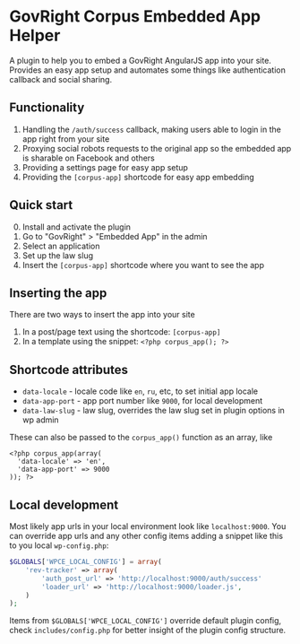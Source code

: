 # GovRight Corpus Embedded App Helper

A plugin to help you to embed a GovRight AngularJS app into your site.
Provides an easy app setup and automates some things like authentication callback and social sharing.

## Functionality

1. Handling the `/auth/success` callback, making users able to login in the app right from your site
2. Proxying social robots requests to the original app so the embedded app is sharable on Facebook and others
3. Providing a settings page for easy app setup
4. Providing the `[corpus-app]` shortcode for easy app embedding

## Quick start

0. Install and activate the plugin
1. Go to "GovRight" > "Embedded App" in the admin
2. Select an application
3. Set up the law slug
4. Insert the `[corpus-app]` shortcode where you want to see the app

## Inserting the app

There are two ways to insert the app into your site

1. In a post/page text using the shortcode: `[corpus-app]`
2. In a template using the snippet: `<?php corpus_app(); ?>`

## Shortcode attributes

* `data-locale` - locale code like `en`, `ru`, etc, to set initial app locale
* `data-app-port` - app port number like `9000`, for local development
* `data-law-slug` - law slug, overrides the law slug set in plugin options in wp admin

These can also be passed to the `corpus_app()` function as an array, like

```
<?php corpus_app(array(
  'data-locale' => 'en',
  'data-app-port' => 9000
)); ?>
```

## Local development

Most likely app urls in your local environment look like `localhost:9000`. You can override app urls and
any other config items adding a snippet like this to you local `wp-config.php`:

```php
$GLOBALS['WPCE_LOCAL_CONFIG'] = array(
    'rev-tracker' => array(
        'auth_post_url' => 'http://localhost:9000/auth/success'
        'loader_url' => 'http://localhost:9000/loader.js',
    )
);
```

Items from `$GLOBALS['WPCE_LOCAL_CONFIG']` override default plugin config, check `includes/config.php` for better
insight of the plugin config structure.
